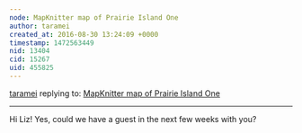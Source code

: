 ```yaml
---
node: MapKnitter map of Prairie Island One
author: taramei
created_at: 2016-08-30 13:24:09 +0000
timestamp: 1472563449
nid: 13404
cid: 15267
uid: 455825
---
```




[taramei](../profile/taramei) replying to: [MapKnitter map of Prairie Island One](../notes/jkpetter/08-29-2016/mapknitter-map-of-prairie-island-one)

----
Hi Liz! Yes, could we have a guest in the next few weeks with you?